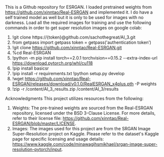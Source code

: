 This is a Github repository for ESRGAN. I loaded pretrained weights from https://github.com/xinntao/Real-ESRGAN and implemented it. I do have a self trained model as well but it is only to be used for images with no darkness. Load all the required images for training and use the following commands in order to get super resolution images on google colab: 
1.	!git clone https://{token}@github.com/sachothegreat/AI_3.git
2.	from getpass import getpass token = getpass('authentication token’)
3.	!git clone https://github.com/xinntao/Real-ESRGAN.git
4.	%cd Real-ESRGAN
5.	!python -m pip install torch==2.0.1 torchvision==0.15.2 --extra-index-url https://download.pytorch.org/whl/cu118
6.	!pip install basicsr
7.	!pip install -r requirements.txt
   !python setup.py develop
8.	!wget https://github.com/xinntao/Real-ESRGAN/releases/download/v0.1.0/RealESRGAN_x4plus.pth -P weights
9.	!zip -r /content/AI_3_results.zip /content/AI_3/results

Acknowledgments
This project utilizes resources from the following:

1. Weights: The pre-trained weights are sourced from the Real-ESRGAN repository, licensed under the BSD 3-Clause License. For more details, refer to their license file: https://github.com/xinntao/Real-ESRGAN/blob/master/LICENSE.
2. Images: The images used for this project are from the SRGAN Image Super-Resolution project on Kaggle. Please refer to the dataset's Kaggle page for specific licensing and usage details: https://www.kaggle.com/code/minawagihsmikhael/srgan-image-super-resolution-pytorch/input.







